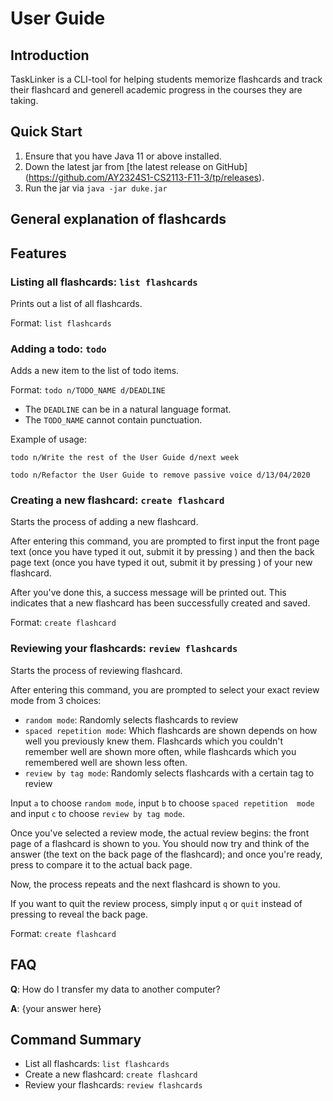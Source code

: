 # User Guide

## Introduction

TaskLinker is a CLI-tool for helping students memorize flashcards and track 
their flashcard and generell academic progress in the courses they are taking.

## Quick Start

1. Ensure that you have Java 11 or above installed.
1. Down the latest jar from [the latest release on GitHub]
   (https://github.com/AY2324S1-CS2113-F11-3/tp/releases).
1. Run the jar via `java -jar duke.jar`

## General explanation of flashcards

## Features

### Listing all flashcards: `list flashcards`

Prints out a list of all flashcards.

Format: `list flashcards`

### Adding a todo: `todo`
Adds a new item to the list of todo items.

Format: `todo n/TODO_NAME d/DEADLINE`

* The `DEADLINE` can be in a natural language format.
* The `TODO_NAME` cannot contain punctuation.

Example of usage:

`todo n/Write the rest of the User Guide d/next week`

`todo n/Refactor the User Guide to remove passive voice d/13/04/2020`

### Creating a new flashcard: `create flashcard`

Starts the process of adding a new flashcard.

After entering this command, you are prompted to first input the front page 
text (once you have typed it out, submit it by pressing <ENTER>) and then the 
back page text (once you have typed it out, submit it by pressing <ENTER>) of 
your new flashcard.

After you've done this, a success message will be printed out. This 
indicates that a new flashcard has been successfully created and saved.

Format: `create flashcard`

### Reviewing your flashcards: `review flashcards`

Starts the process of reviewing flashcard.

After entering this command, you are prompted to select your exact review 
mode from 3 choices:

- `random mode`: Randomly selects flashcards to review
- `spaced repetition mode`: Which flashcards are shown depends on how well 
  you previously knew them. Flashcards which you couldn't remember well are 
  shown more often, while flashcards which you remembered well are shown 
  less often.
- `review by tag mode`: Randomly selects flashcards with a certain tag to review

Input `a` to choose `random mode`, input `b` to choose `spaced repetition 
mode` and input `c` to choose `review by tag mode`.

Once you've selected a review mode, the actual review begins: the front page 
of a flashcard is shown to you. You should now try and think of the answer 
(the text on the back page of the flashcard); and once you're ready, press 
<ENTER> to compare it to the actual back page.

Now, the process repeats and the next flashcard is shown to you.

If you want to quit the review process, simply input `q` or `quit` instead 
of pressing <ENTER> to reveal the back page.

Format: `create flashcard`

## FAQ

**Q**: How do I transfer my data to another computer? 

**A**: {your answer here}

## Command Summary

* List all flashcards: `list flashcards`
* Create a new flashcard: `create flashcard`
* Review your flashcards: `review flashcards`
